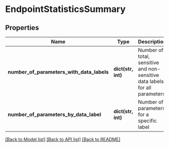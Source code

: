 # EndpointStatisticsSummary

## Properties
Name | Type | Description | Notes
------------ | ------------- | ------------- | -------------
**number_of_parameters_with_data_labels** | **dict(str, int)** | Number of total, sensitive and non-sensitive data labels for all parameters | [optional] 
**number_of_parameters_by_data_label** | **dict(str, int)** | Number of parameters for a specific label | [optional] 

[[Back to Model list]](../README.md#documentation-for-models) [[Back to API list]](../README.md#documentation-for-api-endpoints) [[Back to README]](../README.md)

